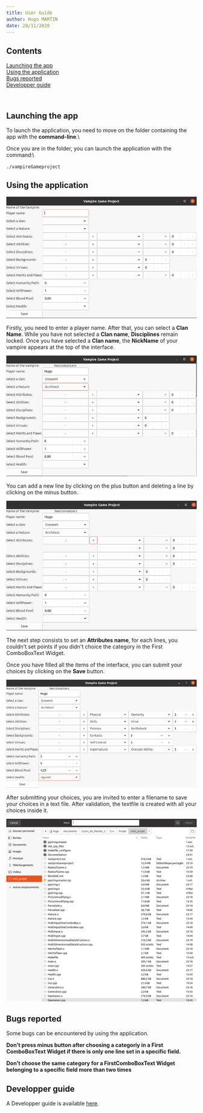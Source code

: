 ```yaml
---
title: User Guide
author: Hugo MARTIN
date: 28/11/2020
---
```


## Contents


[Launching the app](#launching-the-app)\
[Using the application](#using-the-application)\
[Bugs reported](#bugs-reported)\
[Developper guide](#developper-guide)


<br>

## Launching the app

To launch the application, you need to move on the folder containing the app with the **command-line**.\

Once you are in the folder, you can launch the application with the command:\

```{bash}
./vampireGameproject
```


## Using the application

![](Documentation/applicationScreenShot1.png)


Firstly, you need to enter a player name. After that, you can select a **Clan Name**. While you have not selected a **Clan name**, **Disciplines** remain locked. Once you have selected a **Clan name**, the **NickName** of your vampire appears at the top of the interface.



![](Documentation/applicationScreenShot2.png)


You can add a new line by clicking on the plus button and deleting a line by clicking on the minus button.

![](Documentation/applicationScreenShot3.png)


The next step consists to set an **Attributes name**, for each lines, you couldn't set points if you didn't choice the category in the First ComboBoxText Widget.   

Once you have filled all the items of the interface, you can submit your choices by clicking on the **Save** button.

![](Documentation/applicationScreenShot4.png)

After submitting your choices, you are invited to enter a filename to save your choices in a text file. After validation, the textfile is created with all your choices inside it.

![](Documentation/applicationScreenShot5.png)


## Bugs reported

Some bugs can be encountered by using the application.

**Don't press minus button after choosing a categoriy in a First ComboBoxText Widget if there is only one line set in a specific field.**

**Don't choose the same category for a FirstComboBoxText Widget belonging to a specific field more than two times**


## Developper guide

A Developper guide is available [here](Documentation/READMEDev.md).